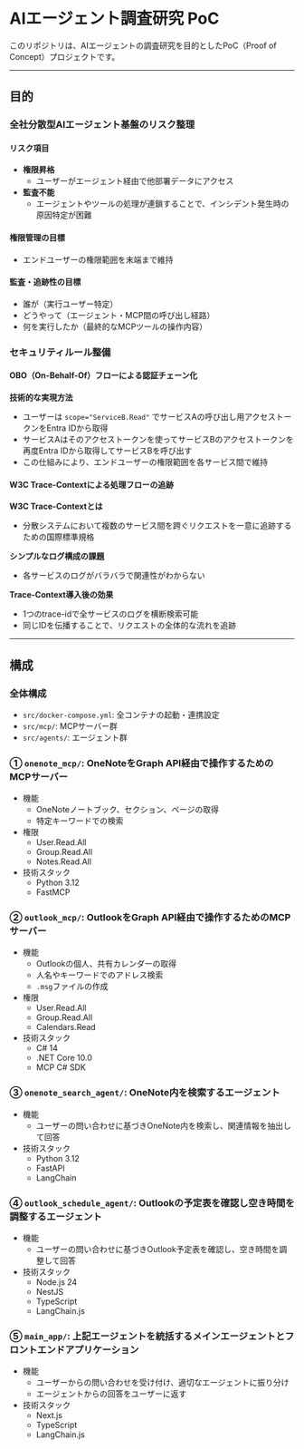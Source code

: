 # AIエージェント調査研究 PoC

このリポジトリは、AIエージェントの調査研究を目的としたPoC（Proof of Concept）プロジェクトです。

---

## 目的

### 全社分散型AIエージェント基盤のリスク整理

#### リスク項目
- **権限昇格**
  - ユーザーがエージェント経由で他部署データにアクセス
- **監査不能**
  - エージェントやツールの処理が連鎖することで、インシデント発生時の原因特定が困難

#### 権限管理の目標
- エンドユーザーの権限範囲を末端まで維持

#### 監査・追跡性の目標
- 誰が（実行ユーザー特定）
- どうやって（エージェント・MCP間の呼び出し経路）
- 何を実行したか（最終的なMCPツールの操作内容）

### セキュリティルール整備

#### OBO（On-Behalf-Of）フローによる認証チェーン化

**技術的な実現方法**
- ユーザーは `scope="ServiceB.Read"` でサービスAの呼び出し用アクセストークンをEntra IDから取得
- サービスAはそのアクセストークンを使ってサービスBのアクセストークンを再度Entra IDから取得してサービスBを呼び出す
- この仕組みにより、エンドユーザーの権限範囲を各サービス間で維持

#### W3C Trace-Contextによる処理フローの追跡

**W3C Trace-Contextとは**
- 分散システムにおいて複数のサービス間を跨ぐリクエストを一意に追跡するための国際標準規格

**シンプルなログ構成の課題**
- 各サービスのログがバラバラで関連性がわからない

**Trace-Context導入後の効果**
- 1つのtrace-idで全サービスのログを横断検索可能
- 同じIDを伝播することで、リクエストの全体的な流れを追跡

---

## 構成
### 全体構成
- `src/docker-compose.yml`: 全コンテナの起動・連携設定
- `src/mcp/`: MCPサーバー群
- `src/agents/`: エージェント群

### ① `onenote_mcp/`: OneNoteをGraph API経由で操作するためのMCPサーバー
  - 機能
    - OneNoteノートブック、セクション、ページの取得
    - 特定キーワードでの検索
  - 権限
    - User.Read.All
    - Group.Read.All
    - Notes.Read.All
  - 技術スタック
    - Python 3.12
    - FastMCP
### ② `outlook_mcp/`: OutlookをGraph API経由で操作するためのMCPサーバー
  - 機能
    - Outlookの個人、共有カレンダーの取得
    - 人名やキーワードでのアドレス検索
    - `.msg`ファイルの作成
  - 権限
    - User.Read.All
    - Group.Read.All
    - Calendars.Read
  - 技術スタック
    - C# 14
    - .NET Core 10.0
    - MCP C# SDK
### ③ `onenote_search_agent/`: OneNote内を検索するエージェント
  - 機能
    - ユーザーの問い合わせに基づきOneNote内を検索し、関連情報を抽出して回答
  - 技術スタック
    - Python 3.12
    - FastAPI
    - LangChain
### ④ `outlook_schedule_agent/`: Outlookの予定表を確認し空き時間を調整するエージェント
  - 機能
    - ユーザーの問い合わせに基づきOutlook予定表を確認し、空き時間を調整して回答
  - 技術スタック
    - Node.js 24
    - NestJS
    - TypeScript
    - LangChain.js
### ⑤ `main_app/`: 上記エージェントを統括するメインエージェントとフロントエンドアプリケーション
  - 機能
    - ユーザーからの問い合わせを受け付け、適切なエージェントに振り分け
    - エージェントからの回答をユーザーに返す
  - 技術スタック
    - Next.js
    - TypeScript
    - LangChain.js
